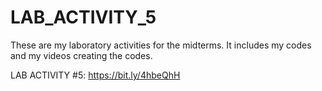 # LAB_ACTIVITY_5

These are my laboratory activities for the midterms. It includes my codes and my videos creating the codes.

LAB ACTIVITY #5: https://bit.ly/4hbeQhH
